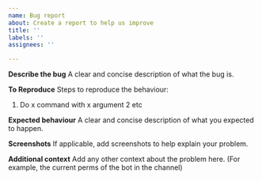 ```yaml
---
name: Bug report
about: Create a report to help us improve
title: ''
labels: ''
assignees: ''

---
```


**Describe the bug**
A clear and concise description of what the bug is.

**To Reproduce**
Steps to reproduce the behaviour:
1. Do x command with x argument
2 etc

**Expected behaviour**
A clear and concise description of what you expected to happen.

**Screenshots**
If applicable, add screenshots to help explain your problem.

**Additional context**
Add any other context about the problem here. (For example, the current perms of the bot in the channel)
